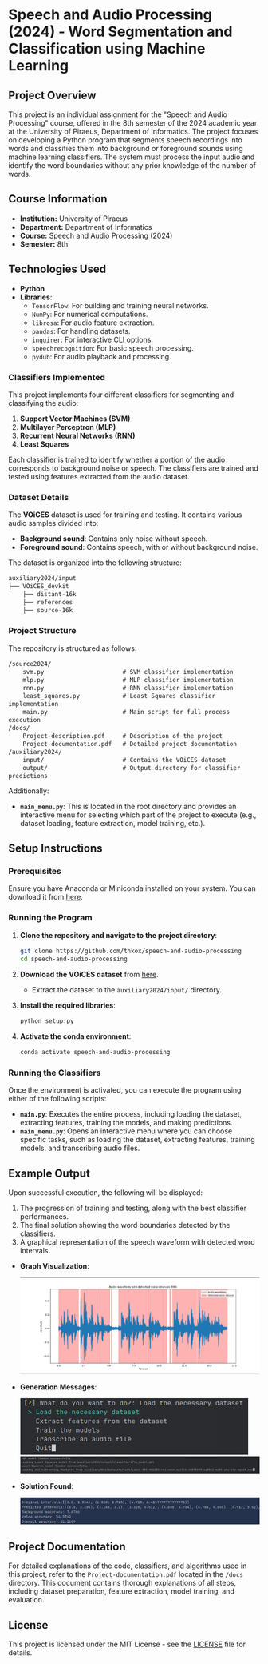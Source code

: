 # Speech and Audio Processing (2024) - Word Segmentation and Classification using Machine Learning

## Project Overview

This project is an individual assignment for the "Speech and Audio Processing" course, offered in the 8th semester of the 2024 academic year at the University of Piraeus, Department of Informatics. The project focuses on developing a Python program that segments speech recordings into words and classifies them into background or foreground sounds using machine learning classifiers. The system must process the input audio and identify the word boundaries without any prior knowledge of the number of words.

## Course Information

- **Institution:** University of Piraeus
- **Department:** Department of Informatics
- **Course:** Speech and Audio Processing (2024)
- **Semester:** 8th

## Technologies Used

- **Python**
- **Libraries**:
  - `TensorFlow`: For building and training neural networks.
  - `NumPy`: For numerical computations.
  - `librosa`: For audio feature extraction.
  - `pandas`: For handling datasets.
  - `inquirer`: For interactive CLI options.
  - `speechrecognition`: For basic speech processing.
  - `pydub`: For audio playback and processing.

### Classifiers Implemented

This project implements four different classifiers for segmenting and classifying the audio:
1. **Support Vector Machines (SVM)**
2. **Multilayer Perceptron (MLP)**
3. **Recurrent Neural Networks (RNN)**
4. **Least Squares**

Each classifier is trained to identify whether a portion of the audio corresponds to background noise or speech. The classifiers are trained and tested using features extracted from the audio dataset.

### Dataset Details

The **VOiCES** dataset is used for training and testing. It contains various audio samples divided into:
- **Background sound**: Contains only noise without speech.
- **Foreground sound**: Contains speech, with or without background noise.

The dataset is organized into the following structure:

```
auxiliary2024/input
├── VOiCES_devkit
    ├── distant-16k
    ├── references
    ├── source-16k
```

### Project Structure

The repository is structured as follows:

```
/source2024/
    svm.py                      # SVM classifier implementation
    mlp.py                      # MLP classifier implementation
    rnn.py                      # RNN classifier implementation
    least_squares.py            # Least Squares classifier implementation
    main.py                     # Main script for full process execution
/docs/
    Project-description.pdf     # Description of the project
    Project-documentation.pdf   # Detailed project documentation
/auxiliary2024/
    input/                      # Contains the VOiCES dataset
    output/                     # Output directory for classifier predictions
```

Additionally:
- **`main_menu.py`**: This is located in the root directory and provides an interactive menu for selecting which part of the project to execute (e.g., dataset loading, feature extraction, model training, etc.).

## Setup Instructions

### Prerequisites

Ensure you have Anaconda or Miniconda installed on your system. You can download it from [here](https://www.anaconda.com/products/distribution).

### Running the Program

1. **Clone the repository and navigate to the project directory**:

   ```sh
   git clone https://github.com/thkox/speech-and-audio-processing
   cd speech-and-audio-processing
   ```

2. **Download the VOiCES dataset** from [here](https://registry.opendata.aws/lab41-sri-voices/).
   - Extract the dataset to the `auxiliary2024/input/` directory.

3. **Install the required libraries**:

   ```sh
   python setup.py
   ```

4. **Activate the conda environment**:

   ```sh
   conda activate speech-and-audio-processing
   ```

### Running the Classifiers

Once the environment is activated, you can execute the program using either of the following scripts:
- **`main.py`**: Executes the entire process, including loading the dataset, extracting features, training the models, and making predictions.
- **`main_menu.py`**: Opens an interactive menu where you can choose specific tasks, such as loading the dataset, extracting features, training models, and transcribing audio files.

## Example Output

Upon successful execution, the following will be displayed:

1. The progression of training and testing, along with the best classifier performances.
2. The final solution showing the word boundaries detected by the classifiers.
3. A graphical representation of the speech waveform with detected word intervals.

- **Graph Visualization**:
  
  ![Graph Visualization](./images/program_solution_exists_image.png)

- **Generation Messages**:
  
  ![Program Starts](./images/program_start.png)
  ![Generation Messages](./images/program_generations.png)

- **Solution Found**:
  
  ![Solution Found](./images/program_solution_exists.png)

## Project Documentation

For detailed explanations of the code, classifiers, and algorithms used in this project, refer to the `Project-documentation.pdf` located in the `/docs` directory. This document contains thorough explanations of all steps, including dataset preparation, feature extraction, model training, and evaluation.

## License

This project is licensed under the MIT License - see the [LICENSE](./LICENSE) file for details.
